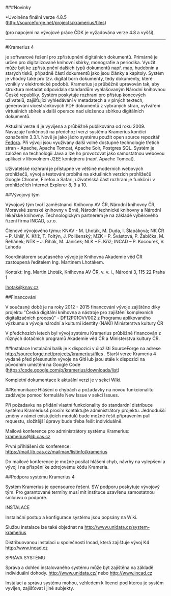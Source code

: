 ###Novinky

*Uvolněna finální verze 4.8.5  (http://sourceforge.net/projects/kramerius/files)

(pro napojení na vývojové práce ČDK je vyžadována verze 4.8 a vyšší),

----

#Kramerius 4 

je softwarové řešení pro zpřístupnění digitálních dokumentů. Primárně je určen pro digitalizované knihovní sbírky, monografie a periodika. Využit může být ke zpřístupnění dalších typů dokumentů např. map, hudebnin a starých tisků, případně částí dokumentů jako jsou články a kapitoly. Systém je vhodný také pro tzv. digital born dokumenty, tedy dokumenty, které vznikly v elektronické podobě. Kramerius je průběžně upravován tak, aby struktura metadat odpovídala standardům vyhlašovaným Národní knihovnou České republiky. Systém poskytuje rozhraní pro přístup koncových uživatelů, zajišťující vyhledávání v metadatech a v plných textech, generování vícestránkových PDF dokumentů z vybraných stran, vytváření virtuálních sbírek a další operace nad uloženou sbírkou digitálních dokumentů.

Aktuální verze 4 je vyvíjena a průběžně publikována od roku 2009. Navazuje funkčností na předchozí verzi systému Kramerius končící označením 3.3.1. Nově je jako jádro systému použit open source repozitář [Fedora](http://www.fedora-commons.org). Při vývoji jsou využívány další volně dostupné technologie třetích stran - Apache, Apache Tomcat, Apache Solr, Postgres SQL. Systém je založen na technologii Java a lze ho provozovat jako samostatnou webovou aplikaci v libovolném J2EE kontejneru (např. Apache Tomcat).

Uživatelské rozhraní je přístupné ve většině moderních webových prohlížečů, vývoj a testování probíhá na aktuálních verzích prohlížečů Google Chrome, Firefox a Safari, uživatelská část rozhraní je funkční i v prohlížečích Internet Explorer 8, 9 a 10.


##Vývojový tým

Vývojový tým tvoří zaměstnanci Knihovny AV ČR, Národní knihovny ČR, Moravské zemské knihovny v Brně, Národní technické knihovny a Národní lékařské knihovny. Technologickým partnerem je na základě výběrového řízení firma INCAD, s.r.o.

Členové vývojového týmu:
KNAV - M. Lhoták, M. Duda, I. Šlapáková; 
NK ČR – P. Uhlíř, K. Kříž, T. Foltýn, J. Polišenský; 
MZK – P. Švástová, P. Žabička, M. Řehánek; 
NTK – J. Řihák, M. Janíček; 
NLK – F. Kříž; 
INCAD – P. Kocourek, V. Lahoda

Koordinátorem současného vývoje je Knihovna Akademie věd ČR zastoupená ředitelem Ing. Martinem Lhotákem.

Kontakt:
Ing. Martin Lhoták,
Knihovna AV ČR, v. v. i.,
Národní 3, 115 22 Praha 1

lhotak@knav.cz



##Financování

V současné době je na roky 2012 - 2015 financování vývoje zajištěno díky projektu "Česká digitální knihovna a nástroje pro zajištění komplexních digitalizačních procesů" - DF12P01OVV002 z Programu aplikovaného výzkumu a vývoje národní a kulturní identity (NAKI) Ministerstva kultury ČR

V předchozích letech byl vývoj systému Kramerius průběžně financován z různých dotačních programů Akademie věd ČR a Ministerstva kultury ČR. 


##Instalace
Instalační balík je k dispozici v úložišti SourceForge na adrese http://sourceforge.net/projects/kramerius/files . Starší verze Krameria 4 vydané před přesunutím vývoje na GitHub jsou stále k dispozici na původním umístění na Google Code (https://code.google.com/p/kramerius/downloads/list)

Kompletní dokumentace k aktuální verzi je v sekci Wiki.


##Komunikace
Hlášení o chybách a požadavky na novou funkcionalitu zadávejte pomocí formuláře New Issue v sekci Issues. 

Při požadavku na přidání vlastní funkcionality do standardní distribuce systému Kramerius4 prosím kontaktujte administrátory projektu. Jednodušší změny v rámci existujících modulů bude možné řešit připravením pull requestu, složitější úpravy bude třeba řešit individuálně.


Mailová konference pro administrátory systému Kramerius: kramerius@lib.cas.cz

První příhlášení do konference: https://mail.lib.cas.cz/mailman/listinfo/kramerius

Do mailové konference je možné posílat hlášení chyb, návrhy na vylepšení a vývoj i na přispění ke zdrojovému kódu Krameria.


##Podpora systému Kramerius 4

Systém Kramerius je opensource řešení. SW podporu poskytuje vývojový tým. Pro garantované termíny musí mít instituce uzavřenu samostatnou smlouvu o podpoře.

INSTALACE

Instalační postup a konfigurace systému jsou popsány na Wiki.

Službu instalace lze také objednat na http://www.unidata.cz/system-kramerius

Distribuovanou instalaci u společnosti Incad, která zajišťuje vývoj K4 http://www.incad.cz

SPRÁVA SYSTÉMU

Správa a dohled instalovaného systému může být zajištěna na základě individuální dohody. http://www.unidata.cz/ nebo http://www.incad.cz

Instalaci a správu systému mohou, vzhledem k licenci pod kterou je systém vyvíjen, zajišťovat i jiné subjekty.

